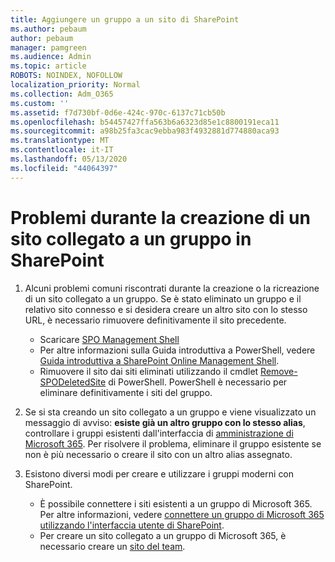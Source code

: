 ```yaml
---
title: Aggiungere un gruppo a un sito di SharePoint
ms.author: pebaum
author: pebaum
manager: pamgreen
ms.audience: Admin
ms.topic: article
ROBOTS: NOINDEX, NOFOLLOW
localization_priority: Normal
ms.collection: Adm_O365
ms.custom: ''
ms.assetid: f7d730bf-0d6e-424c-970c-6137c71cb50b
ms.openlocfilehash: b54457427ffa563b6a6323d85e1c8800191eca11
ms.sourcegitcommit: a98b25fa3cac9ebba983f4932881d774880aca93
ms.translationtype: MT
ms.contentlocale: it-IT
ms.lasthandoff: 05/13/2020
ms.locfileid: "44064397"
---
```

# <a name="issues-when-creating-a-group-connected-site-in-sharepoint"></a>Problemi durante la creazione di un sito collegato a un gruppo in SharePoint

1. Alcuni problemi comuni riscontrati durante la creazione o la ricreazione di un sito collegato a un gruppo.
Se è stato eliminato un gruppo e il relativo sito connesso e si desidera creare un altro sito con lo stesso URL, è necessario rimuovere definitivamente il sito precedente.

   - Scaricare [SPO Management Shell](https://support.office.com/article/introduction-to-the-sharepoint-online-management-shell-c16941c3-19b4-4710-8056-34c034493429)
   - Per altre informazioni sulla Guida introduttiva a PowerShell, vedere [Guida introduttiva a SharePoint Online Management Shell](https://docs.microsoft.com/powershell/module/sharepoint-online/remove-sposite).
   - Rimuovere il sito dai siti eliminati utilizzando il cmdlet [Remove-SPODeletedSite](https://docs.microsoft.com/powershell/module/sharepoint-online/remove-sposite?view=sharepoint-ps) di PowerShell. PowerShell è necessario per eliminare definitivamente i siti del gruppo.

1. Se si sta creando un sito collegato a un gruppo e viene visualizzato un messaggio di avviso: **esiste già un altro gruppo con lo stesso alias**, controllare i gruppi esistenti dall'interfaccia di [amministrazione di Microsoft 365](https://admin.microsoft.com/AdminPortal/Home#/groups). Per risolvere il problema, eliminare il gruppo esistente se non è più necessario o creare il sito con un altro alias assegnato.

1. Esistono diversi modi per creare e utilizzare i gruppi moderni con SharePoint.

   - È possibile connettere i siti esistenti a un gruppo di Microsoft 365. Per altre informazioni, vedere [connettere un gruppo di Microsoft 365 utilizzando l'interfaccia utente di SharePoint](https://docs.microsoft.com/sharepoint/dev/transform/modernize-connect-to-office365-group#connect-an-office-365-group-using-the-sharepoint-user-interface).
   - Per creare un sito collegato a un gruppo di Microsoft 365, è necessario creare un [sito del team](https://admin.microsoft.com/sharepoint).
